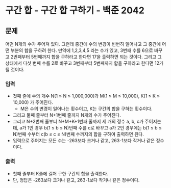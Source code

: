 # 구간 합 - 구간 합 구하기 - 백준 2042
## 문제
어떤 N개의 수가 주어져 있다. 그런데 중간에 수의 변경이 빈번히 일어나고 그 중간에 어떤 부분의 합을 구하려 한다. 만약에 1,2,3,4,5 라는 수가 있고, 3번째 수를 6으로 바꾸고 2번째부터 5번째까지 합을 구하라고 한다면 17을 출력하면 되는 것이다. 그리고 그 상태에서 다섯 번째 수를 2로 바꾸고 3번째부터 5번째까지 합을 구하라고 한다면 12가 될 것이다.

### 입력
- 첫째 줄에 수의 개수 N(1 ≤ N ≤ 1,000,000)과 M(1 ≤ M ≤ 10,000), K(1 ≤ K ≤ 10,000) 가 주어진다.
	- M은 수의 변경이 일어나는 횟수이고, K는 구간의 합을 구하는 횟수이다.
- 그리고 둘째 줄부터 N+1번째 줄까지 N개의 수가 주어진다.
- 그리고 N+2번째 줄부터 N+M+K+1번째 줄까지 세 개의 정수 a, b, c가 주어지는데, a가 1인 경우 b(1 ≤ b ≤ N)번째 수를 c로 바꾸고 a가 2인 경우에는 b(1 ≤ b ≤ N)번째 수부터 c(b ≤ c ≤ N)번째 수까지의 합을 구하여 출력하면 된다.
- 입력으로 주어지는 모든 수는 -263보다 크거나 같고, 263-1보다 작거나 같은 정수이다.

### 출력
- 첫째 줄부터 K줄에 걸쳐 구한 구간의 합을 출력한다.
- 단, 정답은 -263보다 크거나 같고, 263-1보다 작거나 같은 정수이다.